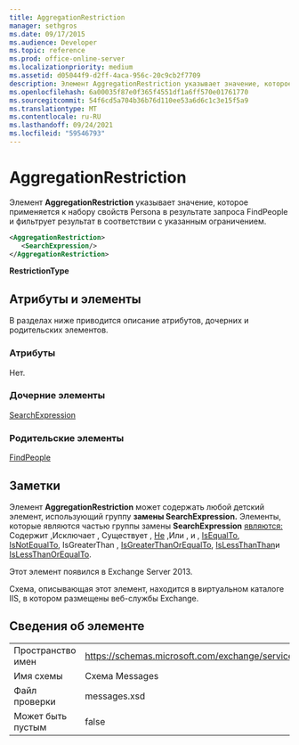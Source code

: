 ```yaml
---
title: AggregationRestriction
manager: sethgros
ms.date: 09/17/2015
ms.audience: Developer
ms.topic: reference
ms.prod: office-online-server
ms.localizationpriority: medium
ms.assetid: d05044f9-d2ff-4aca-956c-20c9cb2f7709
description: Элемент AggregationRestriction указывает значение, которое применяется к набору свойств Persona в результате запроса FindPeople и фильтрует результат в соответствии с указанным ограничением.
ms.openlocfilehash: 6a00035f87e0f365f4551df1a6ff570e01761770
ms.sourcegitcommit: 54f6cd5a704b36b76d110ee53a6d6c1c3e15f5a9
ms.translationtype: MT
ms.contentlocale: ru-RU
ms.lasthandoff: 09/24/2021
ms.locfileid: "59546793"
---
```

# <a name="aggregationrestriction"></a>AggregationRestriction

Элемент **AggregationRestriction** указывает значение, которое применяется к набору свойств Persona в результате запроса FindPeople и фильтрует результат в соответствии с указанным ограничением. 
  
```XML
<AggregationRestriction>
   <SearchExpression/>
</AggregationRestriction>
```

 **RestrictionType**
## <a name="attributes-and-elements"></a>Атрибуты и элементы

В разделах ниже приводится описание атрибутов, дочерних и родительских элементов.
  
### <a name="attributes"></a>Атрибуты

Нет.
  
### <a name="child-elements"></a>Дочерние элементы

[SearchExpression](searchexpression.md)
  
### <a name="parent-elements"></a>Родительские элементы

[FindPeople](findpeople.md)
  
## <a name="remarks"></a>Заметки

Элемент **AggregationRestriction** может содержать любой детский элемент, использующий группу **замены SearchExpression.** Элементы, которые являются частью группы замены **SearchExpression** [являются:](contains.md) [](exists.md)Содержит [,](excludes.md)Исключает [](and.md), Существует , [Не](not.md) [,](or.md)Или , и , [IsEqualTo](isequalto.md), [IsNotEqualTo](isnotequalto.md), IsGreaterThan , [IsGreaterThanOrEqualTo](isgreaterthanorequalto.md), [IsLessThanThan](islessthan.md)и [](isgreaterthan.md) [IsLessThanOrEqualTo](islessthanorequalto.md).
  
Этот элемент появился в Exchange Server 2013.
  
Схема, описывающая этот элемент, находится в виртуальном каталоге IIS, в котором размещены веб-службы Exchange.
  
## <a name="element-information"></a>Сведения об элементе

|||
|:-----|:-----|
|Пространство имен  <br/> |https://schemas.microsoft.com/exchange/services/2006/messages  <br/> |
|Имя схемы  <br/> |Схема Messages  <br/> |
|Файл проверки  <br/> |messages.xsd  <br/> |
|Может быть пустым  <br/> |false  <br/> |
   

